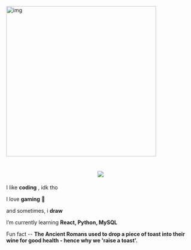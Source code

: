 <img alt="img" src="https://i.pinimg.com/originals/77/a1/f1/77a1f11fa4ff98b85a6bac5f7b7ffc05.gif" width="400">

<h1 align="center">
    <img src="https://readme-typing-svg.herokuapp.com?font=Inconsolata&weight=600&size=35&center=true&vCenter=true&width=500&height=70&duration=4000&pause=1000&color=5D55AE&width=435&lines=Hello+there,;Arkade+here+%3C%E2%97%95_%E2%97%95%2F%3E" />
</h1>

<div align="left">
 
 I like **coding** , idk tho

 I love **gaming** 👾

 and sometimes, i **draw**
 
 I’m currently learning **React, Python, MySQL**

 Fun fact -- **The Ancient Romans used to drop a piece of toast into their wine for good health - hence why we 'raise a toast'.**

 </div>

 
